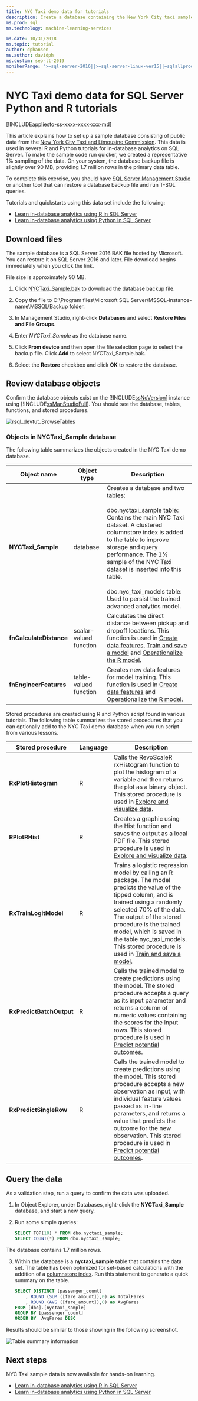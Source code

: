 ```yaml
---
title: NYC Taxi demo data for tutorials
description: Create a database containing the New York City taxi sample data. This dataset is used in R and Python tutorials for SQL Server Machine Learning Services.
ms.prod: sql
ms.technology: machine-learning-services

ms.date: 10/31/2018  
ms.topic: tutorial
author: dphansen
ms.author: davidph
ms.custom: seo-lt-2019
monikerRange: ">=sql-server-2016||>=sql-server-linux-ver15||=sqlallproducts-allversions"
---
```

# NYC Taxi demo data for SQL Server Python and R tutorials
[!INCLUDE[appliesto-ss-xxxx-xxxx-xxx-md](../../includes/appliesto-ss-xxxx-xxxx-xxx-md.md)]

This article explains how to set up a sample database consisting of public data from the [New York City Taxi and Limousine Commission](http://www.nyc.gov/html/tlc/html/about/trip_record_data.shtml). This data is used in several R and Python tutorials for in-database analytics on SQL Server. To make the sample code run quicker, we created a representative 1% sampling of the data. On your system, the database backup file is slightly over 90 MB, providing 1.7 million rows in the primary data table.

To complete this exercise, you should have [SQL Server Management Studio](https://docs.microsoft.com/sql/ssms/download-sql-server-management-studio-ssms?view=sql-server-2017) or another tool that can restore a database backup file and run T-SQL queries.

Tutorials and quickstarts using this data set include the following:

+ [Learn in-database analytics using R in SQL Server](sqldev-in-database-r-for-sql-developers.md)
+ [Learn in-database analytics using Python in SQL Server](sqldev-in-database-python-for-sql-developers.md)

## Download files

The sample database is a SQL Server 2016 BAK file hosted by Microsoft. You can restore it on SQL Server 2016 and later. File download begins immediately when you click the link. 

File size is approximately 90 MB.

1. Click [NYCTaxi_Sample.bak](https://sqlmldoccontent.blob.core.windows.net/sqlml/NYCTaxi_Sample.bak) to download the database backup file.

2. Copy the file to C:\Program files\Microsoft SQL Server\MSSQL-instance-name\MSSQL\Backup folder.

3. In Management Studio, right-click **Databases** and select **Restore Files and File Groups**.

4. Enter *NYCTaxi_Sample* as the database name.

5. Click **From device** and then open the file selection page to select the backup file. Click **Add** to select NYCTaxi_Sample.bak.

6. Select the **Restore** checkbox and click **OK** to restore the database.

## Review database objects
   
Confirm the database objects exist on the [!INCLUDE[ssNoVersion](../../includes/ssnoversion-md.md)] instance using [!INCLUDE[ssManStudioFull](../../includes/ssmanstudiofull-md.md)]. You should see the database, tables, functions, and stored procedures.
  
   ![rsql_devtut_BrowseTables](media/rsql-devtut-browsetables.png "rsql_devtut_BrowseTables")

### Objects in NYCTaxi_Sample database

The following table summarizes the objects created in the NYC Taxi demo database.

|**Object name**|**Object type**|**Description**|
|----------|------------------------|---------------|
|**NYCTaxi_Sample** | database | Creates a database and two tables:<br /><br />dbo.nyctaxi_sample table: Contains the main NYC Taxi dataset. A clustered columnstore index is added to the table to improve storage and query performance. The 1% sample of the NYC Taxi dataset is inserted into this table.<br /><br />dbo.nyc_taxi_models table: Used to persist the trained advanced analytics model.|
|**fnCalculateDistance** |scalar-valued function | Calculates the direct distance between pickup and dropoff locations. This function is used in [Create data features](sqldev-create-data-features-using-t-sql.md), [Train and save a model](sqldev-train-and-save-a-model-using-t-sql.md)  and [Operationalize the R model](sqldev-operationalize-the-model.md).|
|**fnEngineerFeatures** |table-valued function | Creates new data features for model training. This function is used in [Create data features](sqldev-create-data-features-using-t-sql.md) and [Operationalize the R model](sqldev-operationalize-the-model.md).|


Stored procedures are created using R and Python script found in various tutorials. The following table summarizes the stored procedures that you can optionally add to the NYC Taxi demo database when you run script from various lessons.

|**Stored procedure**|**Language**|**Description**|
|-------------------------|------------|---------------|
|**RxPlotHistogram** |R | Calls the RevoScaleR rxHistogram function to plot the histogram of a variable and then returns the plot as a binary object. This stored procedure is used in [Explore and visualize data](sqldev-explore-and-visualize-the-data.md).|
|**RPlotRHist** |R| Creates a graphic using the Hist function and saves the output as a local PDF file. This stored procedure is used in [Explore and visualize data](sqldev-explore-and-visualize-the-data.md).|
|**RxTrainLogitModel**  |R| Trains a logistic regression model by calling an R package. The model predicts the value of the  tipped column, and is trained using a randomly selected 70% of the data. The output of the stored procedure is the trained model, which is saved in the table nyc_taxi_models. This stored procedure is used in [Train and save a model](sqldev-train-and-save-a-model-using-t-sql.md).|
|**RxPredictBatchOutput**  |R | Calls the trained model to create predictions using the model. The stored procedure accepts a query as its input parameter and returns a column of numeric values containing the scores for the input rows. This stored procedure is used in [Predict potential outcomes](sqldev-operationalize-the-model.md).|
|**RxPredictSingleRow**  |R| Calls the trained model to create predictions using the model. This stored procedure accepts a new observation as input, with individual feature values passed as in-line parameters, and returns a value that predicts the outcome for the new observation. This stored procedure is used in [Predict potential outcomes](sqldev-operationalize-the-model.md).|

## Query the data

As a validation step, run a query to confirm the data was uploaded.

1. In Object Explorer, under Databases, right-click the **NYCTaxi_Sample** database, and start a new query.

2. Run some simple queries:

    ```sql
    SELECT TOP(10) * FROM dbo.nyctaxi_sample;
    SELECT COUNT(*) FROM dbo.nyctaxi_sample;
    ```
The database contains 1.7 million rows.

3. Within the database is a **nyctaxi_sample** table that contains the data set. The table has been optimized for set-based calculations with the addition of a [columnstore index](../../relational-databases/indexes/columnstore-indexes-overview.md). Run this statement to generate a quick summary on the table.

    ```sql
    SELECT DISTINCT [passenger_count]
        , ROUND (SUM ([fare_amount]),0) as TotalFares
        , ROUND (AVG ([fare_amount]),0) as AvgFares
    FROM [dbo].[nyctaxi_sample]
    GROUP BY [passenger_count]
    ORDER BY  AvgFares DESC
    ````
Results should be similar to those showing in the following screenshot.

  ![Table summary information](media/nyctaxidatatablesummary.png "Query results")

## Next steps

NYC Taxi sample data is now available for hands-on learning.

+ [Learn in-database analytics using R in SQL Server](sqldev-in-database-r-for-sql-developers.md)
+ [Learn in-database analytics using Python in SQL Server](sqldev-in-database-python-for-sql-developers.md)